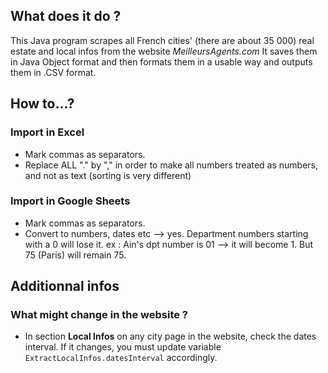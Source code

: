 ## What does it do ?
This Java program scrapes all French cities' (there are about 35 000) real estate and local infos from the website _MeilleursAgents.com_
It saves them in Java Object format and then formats them in a usable way and outputs them in .CSV format.

## How to...?
### Import in Excel
- Mark commas as separators.
- Replace ALL "." by "," in order to make all numbers treated as numbers, and not as text (sorting is very different)

### Import in Google Sheets
- Mark commas as separators.
- Convert to numbers, dates etc —> yes. Department numbers starting with a 0 will lose it. ex : Ain's dpt number is 01 —> it will become 1. But 75 (Paris) will remain 75.

## Additionnal infos
### What might change in the website ?
- In section __Local Infos__ on any city page in the website, check the dates interval. If it changes, you must update variable `ExtractLocalInfos.datesInterval` accordingly.
